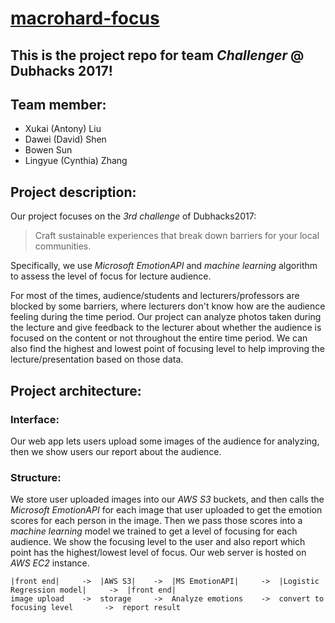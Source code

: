 # [macrohard-focus](http://ec2-52-206-17-234.compute-1.amazonaws.com:3000/)

## This is the project repo for team *Challenger* @ Dubhacks 2017!

## Team member:
* Xukai (Antony) Liu
* Dawei (David) Shen
* Bowen Sun
* Lingyue (Cynthia) Zhang

## Project description:
Our project focuses on the *3rd challenge* of Dubhacks2017:
> Craft sustainable experiences 
> that break down barriers for 
> your local communities.

Specifically, we use *Microsoft EmotionAPI* and *machine learning* algorithm
to assess the level of focus for lecture audience. 

For most of the times, audience/students and lecturers/professors are blocked by some 
barriers, where lecturers don't know how are the audience feeling during the time period.
Our project can analyze photos taken during the lecture and give feedback to the lecturer about
whether the audience is focused on the content or not throughout the entire time period.
We can also find the highest and lowest point of focusing level to help improving the 
lecture/presentation based on those data.

## Project architecture:
### Interface:
Our web app lets users upload some images of the audience for analyzing, then we show users 
our report about the audience.

### Structure:
We store user uploaded images into our *AWS S3* buckets, and then calls the *Microsoft EmotionAPI* 
for each image that user uploaded to get the emotion scores for each person in the image. Then we pass
those scores into a *machine learning* model we trained to get a level of focusing for each audience.
We show the focusing level to the user and also report which point has the highest/lowest level of focus.
Our web server is hosted on *AWS EC2* instance.

```
|front end|     ->  |AWS S3|    ->  |MS EmotionAPI|     ->  |Logistic Regression model|     ->  |front end|
image upload    ->  storage     ->  Analyze emotions    ->  convert to focusing level       ->  report result
```

